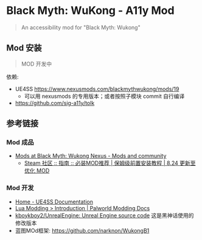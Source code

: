 # Black Myth: WuKong - A11y Mod

> An accessibility mod for "Black Myth: Wukong"

## Mod 安装

> MOD 开发中

依赖: 
- UE4SS https://www.nexusmods.com/blackmythwukong/mods/19
    - 可以用 nexusmods 的专用版本；或者按照子模块 commit 自行编译
- https://github.com/sig-a11y/tolk

## 参考链接

### Mod 成品

- [Mods at Black Myth: Wukong Nexus - Mods and community](https://www.nexusmods.com/blackmythwukong/mods/)
  - [Steam 社区 :: 指南 :: 必装MOD推荐 | 保姆级前置安装教程 | 8.24 更新至优化 MOD](https://steamcommunity.com/sharedfiles/filedetails/?id=3315419800)

### Mod 开发

- [Home - UE4SS Documentation](https://docs.ue4ss.com/index.html)
- [Lua Modding > Introduction | Palworld Modding Docs](https://pwmodding.wiki/docs/lua-modding/lua-intro)
- [kboykboy2/UnrealEngine: Unreal Engine source code](https://github.com/kboykboy2/UnrealEngine)
    这是黑神话使用的修改版本
- 蓝图MOd框架: https://github.com/narknon/WukongB1
